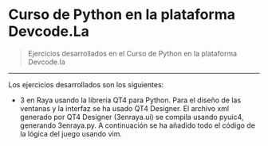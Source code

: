 # Curso de Python en la plataforma Devcode.La
>Ejercicios desarrollados en el Curso de Python en la plataforma Devcode.la
<hr>

Los ejercicios desarrollados son los siguientes:
- 3 en Raya usando la librería QT4 para Python. Para el diseño de las ventanas y la interfaz se ha usado QT4 Designer. El archivo xml generado por QT4 Designer (3enraya.ui) se compila usando pyuic4, generando 3enraya.py. A continuación se ha añadido todo el código de la lógica del juego usando vim.
